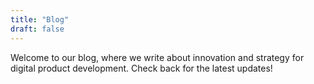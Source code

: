 ```yaml
---
title: "Blog"
draft: false
---
```


Welcome to our blog, where we write about innovation and strategy for digital product development. Check back for the latest updates!
